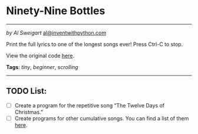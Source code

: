 # Ninety-Nine Bottles
___
_by Al Sweigart_ [al@inventwithpython.com](mailto:al@inventwithpython.com)

Print the full lyrics to one of the longest songs ever! Press
Ctrl-C to stop.

View the original code [here](https://nostarch.com/big-book-small-python-projects).

**Tags**: _tiny_, _beginner_, _scrolling_

___

## TODO List:

* [ ] Create a program for the repetitive song “The Twelve Days of Christmas.”
* [ ] Create programs for other cumulative songs. You can find a list of them [here](https://en.wikipedia.org/wiki/Cumulative_song).
